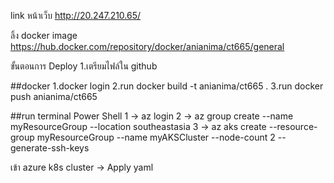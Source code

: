 link หน้าเว็บ
http://20.247.210.65/

ลิ้ง docker image
https://hub.docker.com/repository/docker/anianima/ct665/general

ขั้นตอนการ Deploy
1.เตรียมไฟล์ใน github

##docker
1.docker login
2.run docker build -t anianima/ct665 .
3.run docker push anianima/ct665

##run terminal Power Shell
1 -> az login
2 -> az group create --name myResourceGroup --location southeastasia
3 -> az aks create --resource-group myResourceGroup --name myAKSCluster --node-count 2 --generate-ssh-keys

เข้า azure k8s cluster -> Apply yaml

